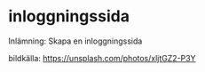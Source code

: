 # inloggningssida
Inlämning: Skapa en inloggningssida

bildkälla: https://unsplash.com/photos/xljtGZ2-P3Y